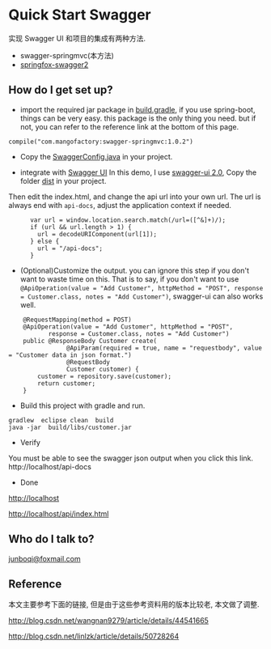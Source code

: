 Quick Start Swagger 
==

实现 Swagger UI 和项目的集成有两种方法. 

- swagger-springmvc(本方法)
- [springfox-swagger2](https://github.com/qijunbo/swagger-demo/tree/swagger2.0)


How do I get set up? 
--

* import the required jar package in [build.gradle](https://github.com/qijunbo/swagger-demo/blob/master/build.gradle), 
if you use spring-boot, things can be very easy.  this package is the only thing you need.
but if not,  you can refer to the reference link at the bottom of this page.
```
compile("com.mangofactory:swagger-springmvc:1.0.2")
```
* Copy the [SwaggerConfig.java](https://github.com/qijunbo/swagger-demo/blob/master/src/main/java/com/example/SwaggerConfig.java) in your project.


* integrate with  [Swagger UI](https://github.com/swagger-api/swagger-ui)
In this demo,  I use [swagger-ui 2.0](https://github.com/swagger-api/swagger-ui/tree/2.x), Copy the folder [dist](https://github.com/swagger-api/swagger-ui/tree/2.x/dist) in your project.

Then edit the index.html, and change the api url into your own url.
The url is always end with ``` api-docs ```,  adjust the application context if needed.

```
      var url = window.location.search.match(/url=([^&]+)/);
      if (url && url.length > 1) {
        url = decodeURIComponent(url[1]);
      } else {
        url = "/api-docs";
      } 
```      


* (Optional)Customize the output. you can ignore this step if you don't want to waste time on this.  That is to say, if you don't want to use ``` @ApiOperation(value = "Add Customer", httpMethod = "POST", response = Customer.class, notes = "Add Customer") ```,  swagger-ui can also works well.

```
    @RequestMapping(method = POST)
    @ApiOperation(value = "Add Customer", httpMethod = "POST", 
           response = Customer.class, notes = "Add Customer")
    public @ResponseBody Customer create(
                @ApiParam(required = true, name = "requestbody", value = "Customer data in json format.")
                @RequestBody 
                Customer customer) {
        customer = repository.save(customer);
        return customer;
    }

```    

* Build this project with gradle and run. 

```
gradlew  eclipse clean  build
java -jar  build/libs/customer.jar
```

* Verify
  
 You must be able to see the swagger json output when you click this link. 
 http://localhost/api-docs

* Done

 [http://localhost](http://localhost) 
 
 [http://localhost/api/index.html](http://localhost/api/index.html)


Who do I talk to? 
--
junboqi@foxmail.com

Reference
--
本文主要参考下面的链接, 但是由于这些参考资料用的版本比较老, 本文做了调整.

http://blog.csdn.net/wangnan9279/article/details/44541665

http://blog.csdn.net/linlzk/article/details/50728264
